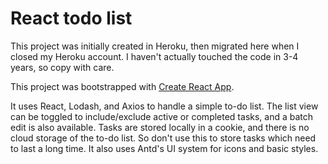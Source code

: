 # React todo list

This project was initially created in Heroku, then migrated here when I closed my Heroku account. I haven't actually touched the code in 3-4 years, so copy with care.

This project was bootstrapped with [Create React App](https://github.com/facebookincubator/create-react-app).

It uses React, Lodash, and Axios to handle a simple to-do list. The list view can be toggled to include/exclude active or completed tasks, and a batch edit is also available. Tasks are stored locally in a cookie, and there is no cloud storage of the to-do list. So don't use this to store tasks which need to last a long time. It also uses Antd's UI system for icons and basic styles.
